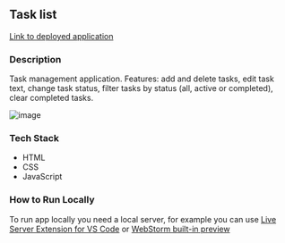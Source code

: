## Task list

[Link to deployed application](https://wunlei.github.io/task-list/)

### Description

Task management application. Features: add and delete tasks, edit task text, change task status, filter tasks by status (all, active or completed), clear completed tasks.

![image](https://github.com/wunlei/task-list/assets/70818020/afd11261-fa39-454a-b9a4-db62ffa8cb37)

### Tech Stack

- HTML
- CSS
- JavaScript

### How to Run Locally

To run app locally you need a local server, for example you can use [Live Server Extension for VS Code](https://marketplace.visualstudio.com/items?itemName=yandeu.five-server) or [WebStorm built-in preview](https://www.jetbrains.com/help/webstorm/2024.1/editing-html-files.html#ws_html_preview_output_built_in_browser)
